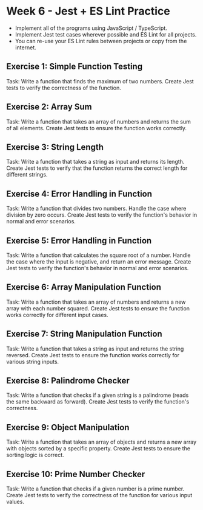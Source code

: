 # Week 6 - Jest + ES Lint Practice
-   Implement all of the programs using JavaScript / TypeScript.
-   Implement Jest test cases wherever possible and ES Lint for all projects.
-   You can re-use your ES Lint rules between projects or copy from the internet.
## Exercise 1: Simple Function Testing
Task: Write a function that finds the maximum of two numbers. Create Jest tests to verify the correctness of the function.
## Exercise 2: Array Sum
Task: Write a function that takes an array of numbers and returns the sum of all elements. Create Jest tests to ensure the function works correctly.
## Exercise 3: String Length
Task: Write a function that takes a string as input and returns its length. Create Jest tests to verify that the function returns the correct length for different strings.
## Exercise 4: Error Handling in Function
Task: Write a function that divides two numbers. Handle the case where division by zero occurs. Create Jest tests to verify the function's behavior in normal and error scenarios.
## Exercise 5: Error Handling in Function
Task: Write a function that calculates the square root of a number. Handle the case where the input is negative, and return an error message. Create Jest tests to verify the function's behavior in normal and error scenarios.
## Exercise 6: Array Manipulation Function
Task: Write a function that takes an array of numbers and returns a new array with each number squared. Create Jest tests to ensure the function works correctly for different input cases.
## Exercise 7: String Manipulation Function
Task: Write a function that takes a string as input and returns the string reversed. Create Jest tests to ensure the function works correctly for various string inputs.
## Exercise 8: Palindrome Checker
Task: Write a function that checks if a given string is a palindrome (reads the same backward as forward). Create Jest tests to verify the function's correctness.
## Exercise 9: Object Manipulation
Task: Write a function that takes an array of objects and returns a new array with objects sorted by a specific property. Create Jest tests to ensure the sorting logic is correct.
## Exercise 10: Prime Number Checker
Task: Write a function that checks if a given number is a prime number. Create Jest tests to verify the correctness of the function for various input values.
